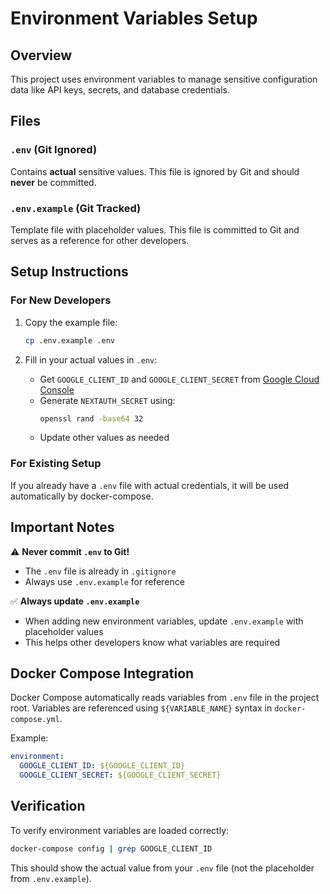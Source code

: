 # Environment Variables Setup

## Overview
This project uses environment variables to manage sensitive configuration data like API keys, secrets, and database credentials.

## Files

### `.env` (Git Ignored)
Contains **actual** sensitive values. This file is ignored by Git and should **never** be committed.

### `.env.example` (Git Tracked)
Template file with placeholder values. This file is committed to Git and serves as a reference for other developers.

## Setup Instructions

### For New Developers

1. Copy the example file:
   ```bash
   cp .env.example .env
   ```

2. Fill in your actual values in `.env`:
   - Get `GOOGLE_CLIENT_ID` and `GOOGLE_CLIENT_SECRET` from [Google Cloud Console](https://console.cloud.google.com/)
   - Generate `NEXTAUTH_SECRET` using:
     ```bash
     openssl rand -base64 32
     ```
   - Update other values as needed

### For Existing Setup

If you already have a `.env` file with actual credentials, it will be used automatically by docker-compose.

## Important Notes

⚠️ **Never commit `.env` to Git!**
- The `.env` file is already in `.gitignore`
- Always use `.env.example` for reference

✅ **Always update `.env.example`**
- When adding new environment variables, update `.env.example` with placeholder values
- This helps other developers know what variables are required

## Docker Compose Integration

Docker Compose automatically reads variables from `.env` file in the project root. Variables are referenced using `${VARIABLE_NAME}` syntax in `docker-compose.yml`.

Example:
```yaml
environment:
  GOOGLE_CLIENT_ID: ${GOOGLE_CLIENT_ID}
  GOOGLE_CLIENT_SECRET: ${GOOGLE_CLIENT_SECRET}
```

## Verification

To verify environment variables are loaded correctly:
```bash
docker-compose config | grep GOOGLE_CLIENT_ID
```

This should show the actual value from your `.env` file (not the placeholder from `.env.example`).

